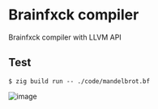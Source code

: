# Brainfxck compiler
Brainfxck compiler with LLVM API

## Test
```
$ zig build run -- ./code/mandelbrot.bf
```

![image](https://github.com/user-attachments/assets/20b18be4-5662-4635-89ab-ac00ed199d5f)
